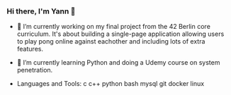 ### Hi there, I'm Yann 👋

- 🔭 I’m currently working on my final project from the 42 Berlin core curriculum. It's about building a single-page application allowing users to play pong online against eachother and including lots of extra features.

- 🌱 I’m currently learning Python and doing a Udemy course on system penetration.

- Languages and Tools:
c c++ python bash mysql git docker linux
